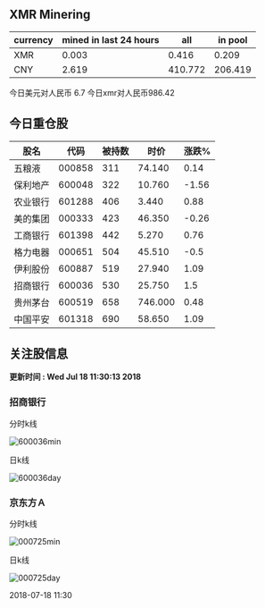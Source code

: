 ## XMR Minering

|currency|mined in last 24 hours|all|in pool|
|---|---|---|---|
|XMR|0.003|0.416|0.209|
|CNY|2.619|410.772|206.419|

今日美元对人民币 6.7	今日xmr对人民币986.42


## 今日重仓股 

|股名|代码|被持数|时价|涨跌%|
|---|---|---|---|---|
|五粮液|000858|311|74.140|0.14|
|保利地产|600048|322|10.760|-1.56|
|农业银行|601288|406|3.440|0.88|
|美的集团|000333|423|46.350|-0.26|
|工商银行|601398|442|5.270|0.76|
|格力电器|000651|504|45.510|-0.5|
|伊利股份|600887|519|27.940|1.09|
|招商银行|600036|530|25.750|1.5|
|贵州茅台|600519|658|746.000|0.48|
|中国平安|601318|690|58.650|1.09|

## 关注股信息
**更新时间 : Wed Jul 18 11:30:13 2018**
### 招商银行 
分时k线

![600036min](http://image.sinajs.cn/newchart/min/n/sh600036.gif)

日k线

![600036day](http://image.sinajs.cn/newchart/daily/n/sh600036.gif)

### 京东方Ａ 
分时k线

![000725min](http://image.sinajs.cn/newchart/min/n/sz000725.gif)

日k线

![000725day](http://image.sinajs.cn/newchart/daily/n/sz000725.gif)

2018-07-18 11:30